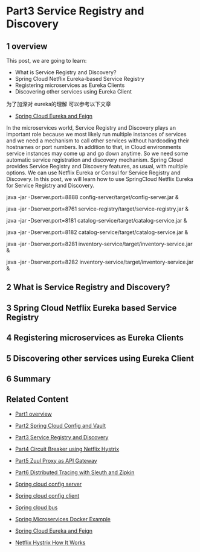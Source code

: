 # Part3 Service Registry and Discovery

<!--https://www.sivalabs.in/2018/03/microservices-springcloud-eureka/-->

## 1 overview

This post, we are going to learn:

* What is Service Registry and Discovery?
* Spring Cloud Netflix Eureka-based Service Registry
* Registering microservices as Eureka Clients
* Discovering other services using Eureka Client

为了加深对 eureka的理解 可以参考以下文章
* [Spring Cloud Eureka and Feign](README13_Spring_Cloud_Eureka.md)


In the microservices world, Service Registry and Discovery plays an important role because we most likely run multiple instances of services and we need a mechanism to call other services without hardcoding their hostnames or port numbers. In addition to that, in Cloud environments service instances may come up and go down anytime. So we need some automatic service registration and discovery mechanism. Spring Cloud provides Service Registry and Discovery features, as usual, with multiple options. We can use Netflix Eureka or Consul for Service Registry and Discovery. In this post, we will learn how to use SpringCloud Netflix Eureka for Service Registry and Discovery.

java -jar -Dserver.port=8888 config-server/target/config-server.jar &

java -jar -Dserver.port=8761 service-registry/target/service-registry.jar &

java -jar -Dserver.port=8181 catalog-service/target/catalog-service.jar &

java -jar -Dserver.port=8182 catalog-service/target/catalog-service.jar &

java -jar -Dserver.port=8281 inventory-service/target/inventory-service.jar &

java -jar -Dserver.port=8282 inventory-service/target/inventory-service.jar &

## 2 What is Service Registry and Discovery?

## 3 Spring Cloud Netflix Eureka based Service Registry

## 4 Registering microservices as Eureka Clients

## 5 Discovering other services using Eureka Client

## 6 Summary

## Related Content
* [Part1 overview](README.md)
* [Part2 Spring Cloud Config and Vault](README02_Config_Vault.md)
* [Part3 Service Registry and Discovery]()
* [Part4 Circuit Breaker using Netflix Hystrix](README04_Circuit_Breaker.md)
* [Part5 Zuul Proxy as API Gateway](README05_API_Gateway.md)
* [Part6 Distributed Tracing with Sleuth and Zipkin](README06_Distributed_Tracing.md)

* [Spring cloud config server](README11_Spring_Cloud_Config_Server.md)
* [Spring cloud config client](README11_Spring_Cloud_Config_Client.md)
* [Spring cloud bus](README12_Spring_Cloud_Bus.md)
* [Spring Microservices Docker Example](https://github.com/thefirstwind/spring-microservices-docker-example/blob/master/README.md)
* [Spring Cloud Eureka and Feign](README13_Spring_Cloud_Eureka.md)
* [Netflix Hystrix How It Works](README14_Netflix_Hystrix_How_it_works.md)

